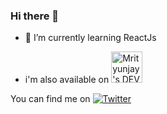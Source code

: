 

### Hi there 👋


<!--**Mj-Techs/Mj-Techs** is a ✨ _special_ ✨ repository because its `README.md` (this file) appears on your GitHub profile.-->

- 🌱 I’m currently learning ReactJs
<!-- - 👯 I’m looking to collaborate on ...
- 🤔 I’m looking for help with ...
- 💬 Ask me about ...
- 📫 How to reach me: ...
- 😄 Pronouns: ...
- ⚡ Fun fact: ...
-->

<!-- Actual text -->
- i'm also available on <a href="https://dev.to/mjtechs">
  <img src="https://d2fltix0v2e0sb.cloudfront.net/dev-badge.svg" alt="Mrityunjay's DEV Profile" height="50" width="50">
</a>
      

You can find me on [![Twitter][1.2]][1]

<!-- Icons -->

[1.2]: http://i.imgur.com/wWzX9uB.png (twitter icon without padding)
[2.2]: https://raw.githubusercontent.com/MartinHeinz/MartinHeinz/master/linkedin-3-16.png (LinkedIn icon without padding)

<!-- Links to your social media accounts -->

[1]: https://twitter.com/@Mrityu_njay
[2]: https://www.linkedin.com/in/mrityunjay-kumar-432b5215a/
